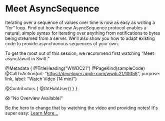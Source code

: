 # Meet AsyncSequence

Iterating over a sequence of values over time is now as easy as writing a “for” loop. Find out how the new AsyncSequence protocol enables a natural, simple syntax for iterating over anything from notifications to bytes being streamed from a server. We'll also show you how to adapt existing code to provide asynchronous sequences of your own.

To get the most out of this session, we recommend first watching “Meet async/await in Swift.”

@Metadata {
   @TitleHeading("WWDC21")
   @PageKind(sampleCode)
   @CallToAction(url: "https://developer.apple.com/wwdc21/10058", purpose: link, label: "Watch Video (14 min)")

   @Contributors {
      @GitHubUser(<replace this with your GitHub handle>)
   }
}

😱 "No Overview Available!"

Be the hero to change that by watching the video and providing notes! It's super easy:
 [Learn More…](https://wwdcnotes.github.io/WWDCNotes/documentation/wwdcnotes/contributing)
